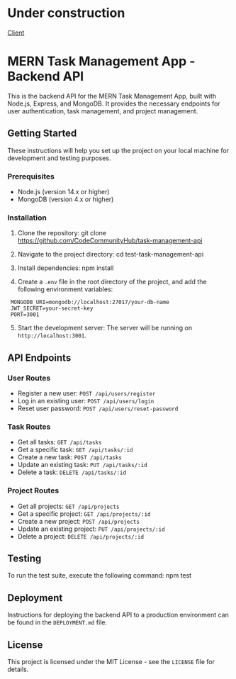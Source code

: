 # Under construction

[Client](https://github.com/CodeCommunityHub/task-management-client)

# MERN Task Management App - Backend API

This is the backend API for the MERN Task Management App, built with Node.js, Express, and MongoDB. It provides the necessary endpoints for user authentication, task management, and project management.

## Getting Started

These instructions will help you set up the project on your local machine for development and testing purposes.

### Prerequisites

- Node.js (version 14.x or higher)
- MongoDB (version 4.x or higher)

### Installation

1. Clone the repository:
   git clone <https://github.com/CodeCommunityHub/task-management-api>

2. Navigate to the project directory:
   cd test-task-management-api

3. Install dependencies:
   npm install

4. Create a `.env` file in the root directory of the project, and add the following environment variables:

```
 MONGODB_URI=mongodb://localhost:27017/your-db-name
 JWT_SECRET=your-secret-key
 PORT=3001
```

5. Start the development server:
   The server will be running on `http://localhost:3001`.

## API Endpoints

### User Routes

- Register a new user: `POST /api/users/register`
- Log in an existing user: `POST /api/users/login`
- Reset user password: `POST /api/users/reset-password`

### Task Routes

- Get all tasks: `GET /api/tasks`
- Get a specific task: `GET /api/tasks/:id`
- Create a new task: `POST /api/tasks`
- Update an existing task: `PUT /api/tasks/:id`
- Delete a task: `DELETE /api/tasks/:id`

### Project Routes

- Get all projects: `GET /api/projects`
- Get a specific project: `GET /api/projects/:id`
- Create a new project: `POST /api/projects`
- Update an existing project: `PUT /api/projects/:id`
- Delete a project: `DELETE /api/projects/:id`

## Testing

To run the test suite, execute the following command:
npm test

## Deployment

Instructions for deploying the backend API to a production environment can be found in the `DEPLOYMENT.md` file.

## License

This project is licensed under the MIT License - see the `LICENSE` file for details.
